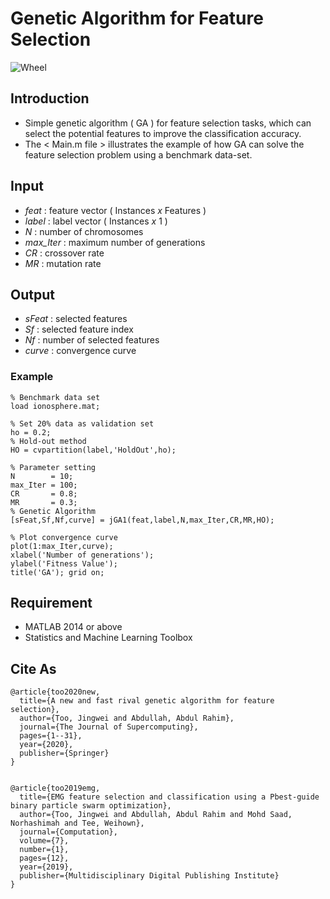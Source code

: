 # Genetic Algorithm for Feature Selection

![Wheel](https://www.mathworks.com/matlabcentral/mlc-downloads/downloads/d889846e-2797-49a7-b4c7-e67a15d118ff/6d964ba3-4b56-4e84-949a-470f340c878c/images/1595387337.PNG)


## Introduction
* Simple genetic algorithm ( GA ) for feature selection tasks, which can select the potential features to improve the classification accuracy. 
* The < Main.m file > illustrates the example of how GA can solve the feature selection problem using a benchmark data-set. 

## Input
* *feat*     : feature vector ( Instances *x* Features )
* *label*    : label vector ( Instances *x* 1 )
* *N*        : number of chromosomes
* *max_Iter* : maximum number of generations
* *CR*       : crossover rate
* *MR*       : mutation rate


## Output
* *sFeat*    : selected features
* *Sf*       : selected feature index
* *Nf*       : number of selected features
* *curve*    : convergence curve


### Example
```code
% Benchmark data set 
load ionosphere.mat; 

% Set 20% data as validation set
ho = 0.2; 
% Hold-out method
HO = cvpartition(label,'HoldOut',ho);

% Parameter setting
N        = 10;
max_Iter = 100;
CR       = 0.8;
MR       = 0.3; 
% Genetic Algorithm
[sFeat,Sf,Nf,curve] = jGA1(feat,label,N,max_Iter,CR,MR,HO); 

% Plot convergence curve
plot(1:max_Iter,curve);
xlabel('Number of generations');
ylabel('Fitness Value'); 
title('GA'); grid on;

```


## Requirement
* MATLAB 2014 or above
* Statistics and Machine Learning Toolbox


## Cite As
```code
@article{too2020new,
  title={A new and fast rival genetic algorithm for feature selection},
  author={Too, Jingwei and Abdullah, Abdul Rahim},
  journal={The Journal of Supercomputing},
  pages={1--31},
  year={2020},
  publisher={Springer}
}


@article{too2019emg,
  title={EMG feature selection and classification using a Pbest-guide binary particle swarm optimization},
  author={Too, Jingwei and Abdullah, Abdul Rahim and Mohd Saad, Norhashimah and Tee, Weihown},
  journal={Computation},
  volume={7},
  number={1},
  pages={12},
  year={2019},
  publisher={Multidisciplinary Digital Publishing Institute}
}

```
